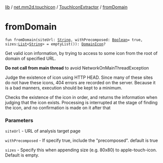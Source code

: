 [lib](../../index.md) / [net.mm2d.touchicon](../index.md) / [TouchIconExtractor](index.md) / [fromDomain](./from-domain.md)

# fromDomain

`fun fromDomain(siteUrl: `[`String`](https://kotlinlang.org/api/latest/jvm/stdlib/kotlin/-string/index.html)`, withPrecomposed: `[`Boolean`](https://kotlinlang.org/api/latest/jvm/stdlib/kotlin/-boolean/index.html)` = true, sizes: `[`List`](https://kotlinlang.org/api/latest/jvm/stdlib/kotlin.collections/-list/index.html)`<`[`String`](https://kotlinlang.org/api/latest/jvm/stdlib/kotlin/-string/index.html)`> = emptyList()): `[`DomainIcon`](../-domain-icon/index.md)`?`

Get valid icon information,
by trying to access to some icon from the root of domain of specified URL.

**Do not call from main thread** to avoid NetworkOnMainThreadException

Judge the existence of icon using HTTP HEAD.
Since many of these sites do not have these icons, 404 errors are recorded on the server.
Because it is a bad manners, execution should be kept to a minimum.

Checks the existence of the icon in order,
and returns the information when judging that the icon exists.
Processing is interrupted at the stage of finding the icon, and no confirmation is made on it after that

### Parameters

`siteUrl` - URL of analysis target page

`withPrecomposed` - If specify true, include the "precomposed". default is true

`sizes` - Specify this when appending size (e.g. 80x80) to apple-touch-icon. Default is empty.